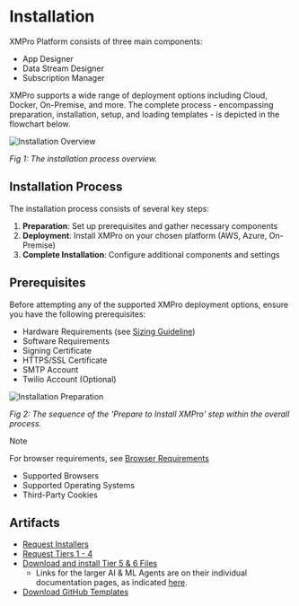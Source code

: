 # Installation

XMPro Platform consists of three main components:

* App Designer
* Data Stream Designer
* Subscription Manager

XMPro supports a wide range of deployment options including Cloud, Docker, On-Premise, and more. The complete process - encompassing preparation, installation, setup, and loading templates - is depicted in the flowchart below.

![Installation Overview](images/Installation_Overview.png)

*Fig 1: The installation process overview.*

## Installation Process

The installation process consists of several key steps:

1. **Preparation**: Set up prerequisites and gather necessary components
2. **Deployment**: Install XMPro on your chosen platform (AWS, Azure, On-Premise)
3. **Complete Installation**: Configure additional components and settings

## Prerequisites

Before attempting any of the supported XMPro deployment options, ensure you have the following prerequisites:

* Hardware Requirements (see [Sizing Guideline](../resources/sizing-guideline.md))
* Software Requirements
* Signing Certificate
* HTTPS/SSL Certificate
* SMTP Account
* Twilio Account (Optional)

![Installation Preparation](images/Installation_Preparation.png)

*Fig 2: The sequence of the 'Prepare to Install XMPro' step within the overall process.*

> [!NOTE]
> For browser requirements, see [Browser Requirements](../getting-started/browser-requirements.md)
> * Supported Browsers
> * Supported Operating Systems
> * Third-Party Cookies

## Artifacts

* [Request Installers](mailto:support@xmpro.com?subject=Request-Installers)
* [Request Tiers 1 - 4](mailto:support@xmpro.com?subject=Request-Tiers-1-to-4)
* [Download and install Tier 5 & 6 Files](complete-installation/install-connectors.md)
  * Links for the larger AI & ML Agents are on their individual documentation pages, as indicated [here](../resources/integrations.md#tier-5-free-and-open-source).
* [Download GitHub Templates](https://github.com/XMPro/Blueprints-Accelerators-Patterns)
